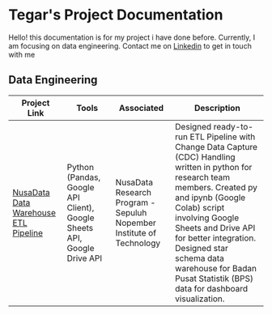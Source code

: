 # Tegar's Project Documentation
Hello! this documentation is for my project i have done before. Currently, I am focusing on data engineering.
Contact me on [Linkedin](https://www.linkedin.com/in/a-fadhino-tegar-permana-7510aa200/) to get in touch with me 


## Data Engineering
Project Link | Tools | Associated | Description
---|---|---|---
[NusaData Data Warehouse ETL Pipeline](https://github.com/Tegarr123/nusadata-etl-script) | Python (Pandas, Google API Client), Google Sheets API, Google Drive API | NusaData Research Program - Sepuluh Nopember Institute of Technology | Designed ready-to-run ETL Pipeline with Change Data Capture (CDC) Handling written in python for research team members. Created py and ipynb (Google Colab) script involving Google Sheets and Drive API for better integration. Designed star schema data warehouse for Badan Pusat Statistik (BPS) data for dashboard visualization.


